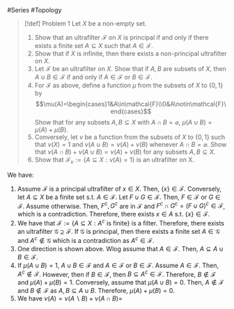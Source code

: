 #Series #Topology 
> [!def] Problem 1
> Let $X$ be a non-empty set.
> 1. Show that an ultrafilter $\mathcal{F}$ on $X$ is principal if and only if there exists a finite set $A\subseteq X$ such that $A\in\mathcal{F}$.
> 2. Show that if $X$ is infinite, then there exists a non-principal ultrafilter on $X$.
> 3. Let $\mathcal{F}$ be an ultrafilter on $X$. Show that if $A,B$ are subsets of $X$, then $A\cup B\in \mathcal{F}$ if and only if $A\in \mathcal{F}$ or $B\in \mathcal{F}$.
> 4. For $\mathcal{F}$ as above, define a function $\mu$ from the subsets of $X$ to $\{ 0,1 \}$ by $$\mu(A)=\begin{cases}1&A\in\mathcal{F}\\0&A\notin\mathcal{F}\end{cases}$$Show that for any subsets $A,B\subseteq X$ with $A\cap B=\varnothing$, $\mu(A\cup B)=\mu(A)+\mu(B)$.
> 5. Conversely, let $\nu$ be a function from the subsets of $X$ to $\{ 0,1 \}$ such that $\nu(X)=1$ and $\nu(A\cup B)=\nu(A)+\nu(B)$ whenever $A\cap B=\varnothing$. Show that $\nu(A\cap B)+\nu(A\cup B)=\nu(A)+\nu(B)$ for any subsets $A,B\subseteq X$.
> 6. Show that $\mathcal{F}_{\nu}:=\{ A \subseteq X:\nu(A)=1 \}$ is an ultrafilter on X.

We have: 
1. Assume $\mathcal{F}$ is a principal ultrafilter of $x\in X$. Then, $\{ x \}\in \mathcal{F}$. Conversely, let $A\subseteq X$ be a finite set s.t. $A\in \mathcal{F}$. Let $F\cup G\in \mathcal{F}$. Then, $F\in\mathcal{F}$ or $G\in \mathcal{F}$. Assume otherwise. Then, $F^c,G^c$ are in $\mathcal{F}$ and $F^c\cap G^c=(F\cup G)^c\in \mathcal{F}$, which is a contradiction. Therefore, there exists $x\in A$ s.t. $\{ x \}\in \mathcal{F}$.
2. We have that $\mathcal{F}:=\{ A\subseteq X:A^c\text{ is finite} \}$ is a filter. Therefore, there exists an ultrafilter $\mathcal{G}\supseteq\mathcal{F}$. If $\mathcal{G}$ is principal, then there exists a finite set $A\in \mathcal{G}$ and $A^c\notin\mathcal{G}$ which is a contradiction as $A^c\in \mathcal{F}$.
3. One direction is shown above. Wlog assume that $A\in \mathcal{F}$. Then, $A\subseteq A\cup B\in \mathcal{F}$.
4. If $\mu(A\cup B)=1$, $A\cup B\in \mathcal{F}$ and $A\in \mathcal{F}$ or $B\in \mathcal{F}$. Assume $A\in \mathcal{F}$. Then, $A^c\notin \mathcal{F}$. However, then if $B\in \mathcal{F}$, then $B\subseteq A^c\in \mathcal{F}$. Therefore, $B\notin\mathcal{F}$ and $\mu(A)+\mu(B)=1$. Conversely, assume that $\mu(A\cup B)=0$. Then, $A\notin \mathcal{F}$ and $B\notin \mathcal{F}$ as  $A,B\subseteq A\cup B$. Therefore, $\mu(A)+\mu(B)=0$.
5. We have $\nu(A)=\nu(A \backslash B)+\nu(A\cap B)=$
   
